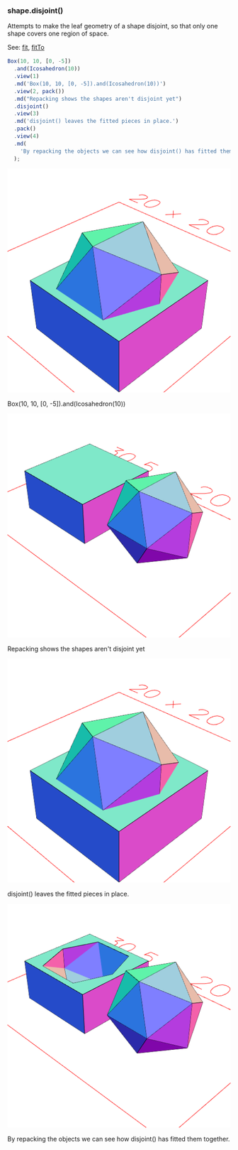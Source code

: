 ### shape.disjoint()

Attempts to make the leaf geometry of a shape disjoint, so that only one shape covers one region of space.

See: [fit](#https://raw.githubusercontent.com/jsxcad/JSxCAD/master/nb/api/fit.nb), [fitTo](#https://raw.githubusercontent.com/jsxcad/JSxCAD/master/nb/api/fitTo.nb)

```JavaScript
Box(10, 10, [0, -5])
  .and(Icosahedron(10))
  .view(1)
  .md('Box(10, 10, [0, -5]).and(Icosahedron(10))')
  .view(2, pack())
  .md("Repacking shows the shapes aren't disjoint yet")
  .disjoint()
  .view(3)
  .md('disjoint() leaves the fitted pieces in place.')
  .pack()
  .view(4)
  .md(
    'By repacking the objects we can see how disjoint() has fitted them together.'
  );
```

![Image](disjoint.md.0.png)

Box(10, 10, [0, -5]).and(Icosahedron(10))

![Image](disjoint.md.1.png)

Repacking shows the shapes aren't disjoint yet

![Image](disjoint.md.2.png)

disjoint() leaves the fitted pieces in place.

![Image](disjoint.md.3.png)

By repacking the objects we can see how disjoint() has fitted them together.

